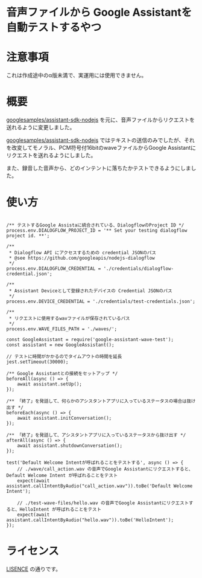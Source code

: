 # 音声ファイルから Google Assistantを自動テストするやつ

# 注意事項

これは作成途中のα版未満で、実運用には使用できません。

# 概要

[googlesamples/assistant-sdk-nodejs](https://github.com/googlesamples/assistant-sdk-nodejs) を元に、音声ファイルからリクエストを送れるように変更しました。

[googlesamples/assistant-sdk-nodejs](https://github.com/googlesamples/assistant-sdk-nodejs) ではテキストの送信のみでしたが、それを改変してモノラル、PCM符号付16bitのwaveファイルからGoogle Assistantにリクエストを送れるようにしました。

また、録音した音声から、どのインテントに落ちたかテストできるようにしました。

# 使い方

```nodejs

/** テストするGoogle Assistaに統合されている、DialogflowのProject ID */
process.env.DIALOGFLOW_PROJECT_ID = '** Set your testing dialogflow project id. **';

/**
 * Dialogflow API にアクセスするための credential JSONのパス
 * @see https://github.com/googleapis/nodejs-dialogflow
 */
process.env.DIALOGFLOW_CREDENTIAL = './credentials/dialogflow-credential.json';

/**
 * Assistant Deviceとして登録されたデバイスの Credential JSONのパス
 */
process.env.DEVICE_CREDENTIAL = './credentials/test-credentials.json';

/**
 * リクエストに使用するwavファイルが保存されているパス
 */
process.env.WAVE_FILES_PATH = './waves/';

const GoogleAssistant = require('google-assistant-wave-test');
const assistant = new GoogleAssistant();

// テストに時間がかかるのでタイムアウトの時間を延長
jest.setTimeout(30000);

/** Google Assistantとの接続をセットアップ */
beforeAll(async () => {
    await assistant.setUp();
});

/** 「終了」を発話して、何らかのアシスタントアプリに入っているステータスの場合は抜け出す */
beforeEach(async () => {
    await assistant.initConversation();
});

/** 「終了」を発話して、アシスタントアプリに入っているステータスから抜け出す */
afterAll(async () => {
    await assistant.shutdownConversation();
});

test('Default Welcome Intentが呼ばれることをテストする', async () => {
    // ./wave/call_action.wav の音声でGoogle Assistantにリクエストすると、Default Welcome Intent が呼ばれることをテスト
    expect(await assistant.callIntentByAudio("call_action.wav")).toBe('Default Welcome Intent');

    // ./test-wave-files/hello.wav の音声でGoogle Assistantにリクエストすると、HelloIntent が呼ばれることをテスト
    expect(await assistant.callIntentByAudio("hello.wav")).toBe('HelloIntent');
});

```

# ライセンス

[LISENCE](https://github.com/masachaco/assistant-sdk-nodejs/blob/master/LICENSE) の通りです。